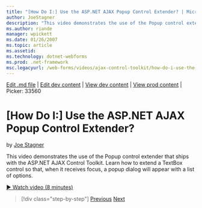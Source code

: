 ```yaml
---
title: "[How Do I:] Use the ASP.NET AJAX Popup Control Extender? | Microsoft Docs"
author: JoeStagner
description: "This video demonstrates the use of the Popup control extender that ships with the ASP.NET AJAX Control Toolkit. Learn how to extend a TextBox control so that..."
ms.author: riande
manager: wpickett
ms.date: 01/26/2007
ms.topic: article
ms.assetid: 
ms.technology: dotnet-webforms
ms.prod: .net-framework
msc.legacyurl: /web-forms/videos/ajax-control-toolkit/how-do-i-use-the-aspnet-ajax-popup-control-extender
---
```

[Edit .md file](C:\Projects\msc\dev\Msc.Www\Web.ASP\App_Data\github\web-forms\videos\ajax-control-toolkit\how-do-i-use-the-aspnet-ajax-popup-control-extender.md) | [Edit dev content](http://www.aspdev.net/umbraco#/content/content/edit/26537) | [View dev content](http://docs.aspdev.net/tutorials/web-forms/videos/ajax-control-toolkit/how-do-i-use-the-aspnet-ajax-popup-control-extender.html) | [View prod content](http://www.asp.net/web-forms/videos/ajax-control-toolkit/how-do-i-use-the-aspnet-ajax-popup-control-extender) | Picker: 33560

[How Do I:] Use the ASP.NET AJAX Popup Control Extender?
====================
by [Joe Stagner](https://github.com/JoeStagner)

This video demonstrates the use of the Popup control extender that ships with the ASP.NET AJAX Control Toolkit. Learn how to extend a TextBox control so that, when it receives focus, a popup dialog will appear with a list of options.

[&#9654; Watch video (8 minutes)](https://channel9.msdn.com/Blogs/ASP-NET-Site-Videos/how-do-i-use-the-aspnet-ajax-popup-control-extender)

>[!div class="step-by-step"] [Previous](how-do-i-use-the-aspnet-ajax-textboxwatermark-control-extender.md) [Next](how-do-i-use-the-aspnet-ajax-modalpopup-extender-control.md)